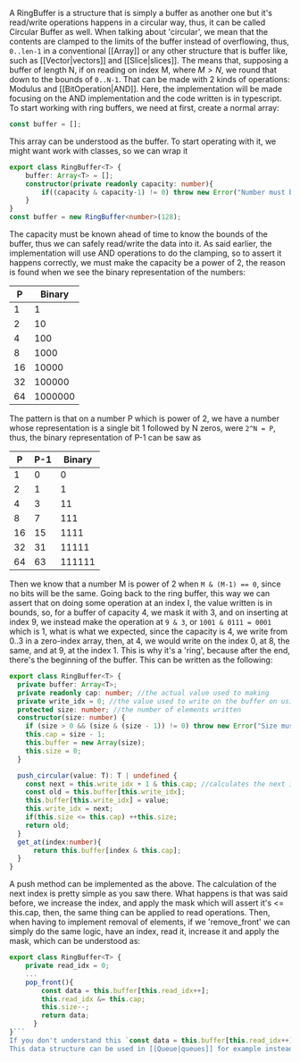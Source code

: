 A RingBuffer is a structure that is simply a buffer as another one but it's read/write operations happens in a circular way, thus, it can be called Circular Buffer as well.
When talking about 'circular', we mean that the contents are clamped to the limits of the buffer instead of overflowing, thus, `0..len-1` in a conventional [[Array]] or any other structure that is buffer like, such as [[Vector|vectors]] and [[Slice|slices]]. The means that, supposing a buffer of length N, if on reading on index M, where $M > N$, we round that down to the bounds of `0..N-1`. That can be made with 2 kinds of operations: Modulus and [[BitOperation|AND]]. Here, the implementation will be made focusing on the AND implementation and the code written is in typescript.
To start working with ring buffers, we need at first, create a normal array:
```ts
const buffer = [];
```
This array can be understood as the buffer. To start operating with it, we might want work with classes, so we can wrap it
```ts
export class RingBuffer<T> {
	buffer: Array<T> = [];
	constructor(private readonly capacity: number){
		if((capacity & capacity-1) != 0) throw new Error("Number must be power of 2");
	}
}
const buffer = new RingBuffer<number>(128);
```
The capacity must be known ahead of time to know the bounds of the buffer, thus we can safely read/write the data into it. As said earlier, the implementation will use AND operations to do the clamping, so to assert it happens correctly, we must make the capacity be a power of 2, the reason is found when we see the binary representation of the numbers:

| P   | Binary  |
| --- | ------- |
| 1   | 1       |
| 2   | 10      |
| 4   | 100     |
| 8   | 1000    |
| 16  | 10000   |
| 32  | 100000  |
| 64  | 1000000 |
The pattern is that on a number P which is power of 2, we have a number whose representation is a single bit 1 followed by N zeros, were `2^N = P`, thus, the binary representation of P-1 can be saw as

| P   | P-1 | Binary |
| --- | --- | ------ |
| 1   | 0   | 0      |
| 2   | 1   | 1      |
| 4   | 3   | 11     |
| 8   | 7   | 111    |
| 16  | 15  | 1111   |
| 32  | 31  | 11111  |
| 64  | 63  | 111111 |
Then we know that a number M is power of 2 when `M & (M-1) == 0`, since no bits will be the same.
Going back to the ring buffer, this way we can assert that on doing some operation at an index I, the value written is in bounds, so, for a buffer of capacity 4, we mask it with 3, and on inserting at index 9, we instead make the operation at `9 & 3`, or `1001 & 0111 = 0001` which is 1, what is what we expected, since the capacity is 4, we write from 0..3 in a zero-index array, then, at 4, we would write on the index 0, at 8, the same, and at 9, at the index 1. This is why it's a 'ring', because after the end, there's the beginning of the buffer. This can be written as the following:
```ts
export class RingBuffer<T> {
  private buffer: Array<T>;
  private readonly cap: number; //the actual value used to making
  private write_idx = 0; //the value used to write on the buffer on using a 'push' method
  protected size: number; //the number of elements written
  constructor(size: number) {
    if (size > 0 && (size & (size - 1)) != 0) throw new Error("Size must be a power of 2");
    this.cap = size - 1;
    this.buffer = new Array(size);
    this.size = 0;
  }

  push_circular(value: T): T | undefined {
    const next = this.write_idx + 1 & this.cap; //calculates the next index to write.
    const old = this.buffer[this.write_idx];
    this.buffer[this.write_idx] = value;
    this.write_idx = next;
    if(this.size <= this.cap) ++this.size;
    return old;
  }
  get_at(index:number){
	  return this.buffer[index & this.cap];
  }
}
```
A push method can be implemented as the above. The calculation of the next index is pretty simple as you saw there. What happens is that was said before, we increase the index, and apply the mask which will assert it's <= this.cap, then, the same thing can be applied to read operations. Then, when having to implement removal of elements, if we 'remove_front' we can simply do the same logic, have an index, read it, increase it and apply the mask, which can be understood as:
```ts
export class RingBuffer<T> {
	private read_idx = 0;
	...
	pop_front(){
	    const data = this.buffer[this.read_idx++];
	    this.read_idx &= this.cap;
	    this.size--;
	    return data;
	  }
}```
If you don't understand this `const data = this.buffer[this.read_idx++];`, it can be understood as: 'index buffer at this.read_idx, and then increases it', the difference in js from `variable++` to `++variable`, is that `variable++` returns the current value of the variable, and then increases it's value, and `++variable` increases it and then returns it's current value, so what this pop_front is doing is reading at the current position of `read_idx` and increasing it, later it applies the mask (&= operator in JavaScript is equivalent as v = v & rhs) .
This data structure can be used in [[Queue|queues]] for example instead of a [[LinkedList|linked list]], but the problem is that as data is being added, the old values go being replaced by new ones. This should not be a problem if we are talking about something which writes and reads data fast and doesn't need to store data for so long, since the buffer will never grow.